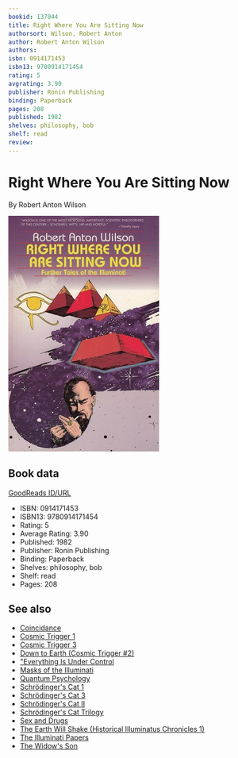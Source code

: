 ```yaml
---
bookid: 137044
title: Right Where You Are Sitting Now
authorsort: Wilson, Robert Anton
author: Robert Anton Wilson
authors: 
isbn: 0914171453
isbn13: 9780914171454
rating: 5
avgrating: 3.90
publisher: Ronin Publishing
binding: Paperback
pages: 208
published: 1982
shelves: philosophy, bob
shelf: read
review: 
---
```


# Right Where You Are Sitting Now

By Robert Anton Wilson

![](../../assets/bookcovers/1433827789l/137044._SY475_.jpg)

## Book data

[GoodReads ID/URL](https://www.goodreads.com/book/show/137044)

- ISBN: 0914171453
- ISBN13: 9780914171454
- Rating: 5
- Average Rating: 3.90
- Published: 1982
- Publisher: Ronin Publishing
- Binding: Paperback
- Shelves: philosophy, bob
- Shelf: read
- Pages: 208


## See also

- [Coincidance](Coincidance-_A_Head_Test.md)
- [Cosmic Trigger 1](Cosmic_Trigger_1-_Final_Secret_of_the_Illuminati.md)
- [Cosmic Trigger 3](Cosmic_Trigger_3-_My_Life_After_Death.md)
- [Down to Earth (Cosmic Trigger #2)](Down_to_Earth_Cosmic_Trigger_2.md)
- ["Everything Is Under Control](Everything_Is_Under_Control-_Conspiracies__Cults_and_Cover-ups.md)
- [Masks of the Illuminati](Masks_of_the_Illuminati.md)
- [Quantum Psychology](Quantum_Psychology-_How_Brain_Software_Programs_You_and_Your_World.md)
- [Schrödinger's Cat 1](Schrödingers_Cat_1-_The_Universe_Next_Door.md)
- [Schrödinger's Cat 3](Schrödingers_Cat_3-_The_Homing_Pigeons.md)
- [Schrödinger's Cat II](Schrödingers_Cat_II-_The_Trick_Top_Hat.md)
- [Schrödinger's Cat Trilogy](Schrödingers_Cat_Trilogy.md)
- [Sex and Drugs](Sex_and_Drugs-_A_Journey_Beyond_Limits.md)
- [The Earth Will Shake (Historical Illuminatus Chronicles 1)](The_Earth_Will_Shake_Historical_Illuminatus_Chronicles_1.md)
- [The Illuminati Papers](The_Illuminati_Papers.md)
- [The Widow's Son](The_Widows_Son.md)
